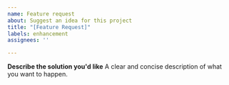 ```yaml
---
name: Feature request
about: Suggest an idea for this project
title: "[Feature Request]"
labels: enhancement
assignees: ''

---
```


**Describe the solution you'd like**
A clear and concise description of what you want to happen.
